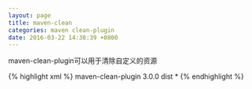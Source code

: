 ```yaml
---
layout: page
title: maven-clean
categories: maven clean-plugin
date: 2016-03-22 14:38:39 +0800
---
```


maven-clean-plugin可以用于清除自定义的资源

{% highlight xml %}
<plugin>
    <artifactId>maven-clean-plugin</artifactId>
    <version>3.0.0</version>
    <configuration>
        <filesets>
            <fileset>
                <directory>dist</directory>
                <includes>
                    <include>*</include>
                </includes>
            </fileset>
        </filesets>
    </configuration>
</plugin>
{% endhighlight %}